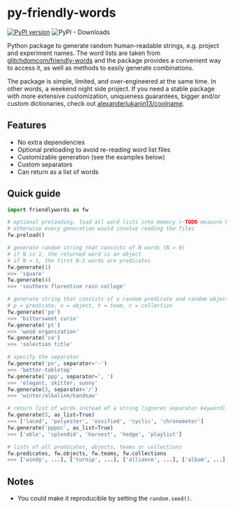 # py-friendly-words
[![PyPI version](https://badge.fury.io/py/friendlywords.svg)](https://badge.fury.io/py/friendlywords)
![PyPI - Downloads](https://img.shields.io/pypi/dm/friendlywords)

Python package to generate random human-readable strings, e.g. project and experiment names.
The word lists are taken from
[glitchdomcom/friendly-words](https://github.com/glitchdotcom/friendly-words) and the package provides
a convenient way to access it, as well as methods to easily generate combinations.

The package is simple, limited, and over-engineered at the same time.
In other words, a weekend night side project.
If you need a stable package with more extensive customization, uniqueness guarantees,
bigger and/or custom dictionaries, check out
[alexanderlukanin13/coolname](https://github.com/alexanderlukanin13/coolname).

Features
--------
- No extra dependencies
- Optional preloading to avoid re-reading word list files
- Customizable generation (see the examples below)
- Custom separators
- Can return as a list of words

Quick guide
-----------
```python
import friendlywords as fw

# optional preloading, load all word lists into memory (~TODO measure MB)
# otherwise every generation would involve reading the files
fw.preload()

# generate random string that consists of N words (N > 0)
# if N is 1, the returned word is an object
# if N > 1, the first N-1 words are predicates
fw.generate(1)
>>> 'square'
fw.generate(4)
>>> 'southern florentine rain college'

# generate string that consists of a random predicate and random object
# p = predicate, o = object, t = team, c = collection
fw.generate('po')
>>> 'bittersweet curio'
fw.generate('pt')
>>> 'wood organization'
fw.generate('co')
>>> 'selection title'

# specify the separator
fw.generate('po', separator='-')
>>> 'better-tabletop'
fw.generate('ppp', separator=', ')
>>> 'elegant, skitter, sunny'
fw.generate(3, separator='/')
>>> 'winter/alkaline/handsaw' 

# return list of words instead of a string (ignores separator keyword)
fw.generate(5, as_list=True)
>>> ['laced', 'polyester', 'ossified', 'cyclic', 'chronometer']
fw.generate('pppoc', as_list=True)
>>> ['able', 'splendid', 'harvest', 'hedge', 'playlist']

# lists of all predicates, objects, teams or collections
fw.predicates, fw.objects, fw.teams, fw.collections
>>> ['windy', ...], ['turnip', ...], ['alliance', ...], ['album', ...]
```

Notes
-----
- You could make it reproducible by setting the `random.seed()`.